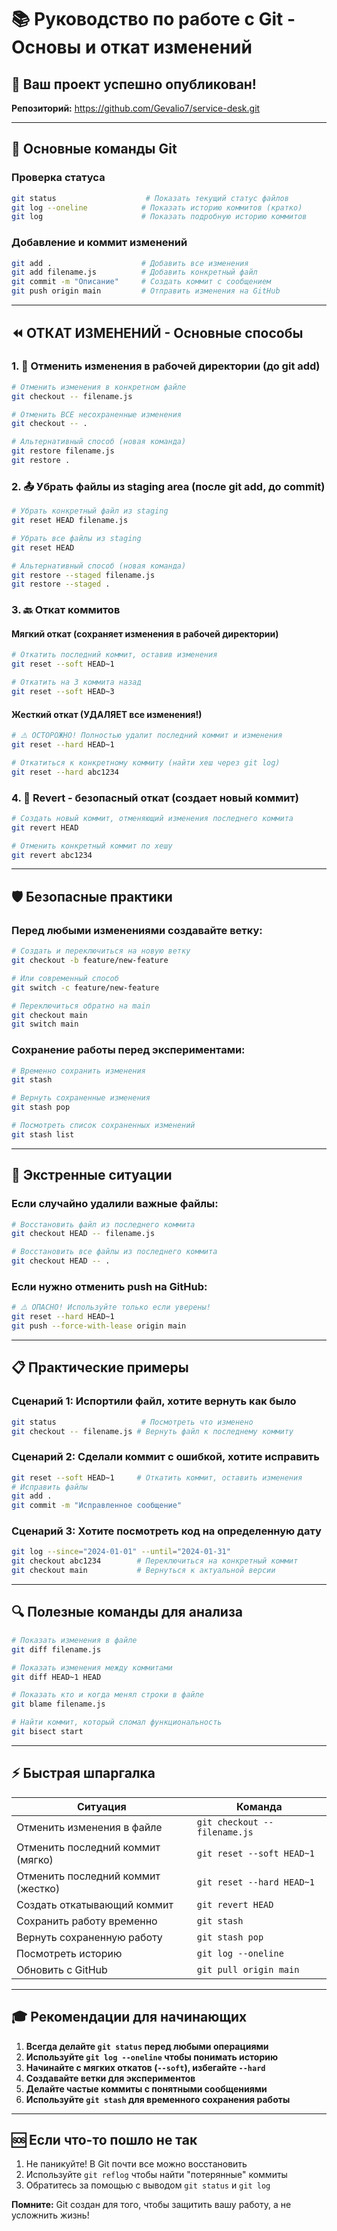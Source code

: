 # 📚 Руководство по работе с Git - Основы и откат изменений

## 🎯 Ваш проект успешно опубликован!

**Репозиторий:** https://github.com/Gevalio7/service-desk.git

---

## 🔧 Основные команды Git

### Проверка статуса
```bash
git status                    # Показать текущий статус файлов
git log --oneline            # Показать историю коммитов (кратко)
git log                      # Показать подробную историю коммитов
```

### Добавление и коммит изменений
```bash
git add .                    # Добавить все изменения
git add filename.js          # Добавить конкретный файл
git commit -m "Описание"     # Создать коммит с сообщением
git push origin main         # Отправить изменения на GitHub
```

---

## ⏪ ОТКАТ ИЗМЕНЕНИЙ - Основные способы

### 1. 🔄 Отменить изменения в рабочей директории (до git add)
```bash
# Отменить изменения в конкретном файле
git checkout -- filename.js

# Отменить ВСЕ несохраненные изменения
git checkout -- .

# Альтернативный способ (новая команда)
git restore filename.js
git restore .
```

### 2. 📤 Убрать файлы из staging area (после git add, до commit)
```bash
# Убрать конкретный файл из staging
git reset HEAD filename.js

# Убрать все файлы из staging
git reset HEAD

# Альтернативный способ (новая команда)
git restore --staged filename.js
git restore --staged .
```

### 3. 🔙 Откат коммитов

#### Мягкий откат (сохраняет изменения в рабочей директории)
```bash
# Откатить последний коммит, оставив изменения
git reset --soft HEAD~1

# Откатить на 3 коммита назад
git reset --soft HEAD~3
```

#### Жесткий откат (УДАЛЯЕТ все изменения!)
```bash
# ⚠️ ОСТОРОЖНО! Полностью удалит последний коммит и изменения
git reset --hard HEAD~1

# Откатиться к конкретному коммиту (найти хеш через git log)
git reset --hard abc1234
```

### 4. 🔄 Revert - безопасный откат (создает новый коммит)
```bash
# Создать новый коммит, отменяющий изменения последнего коммита
git revert HEAD

# Отменить конкретный коммит по хешу
git revert abc1234
```

---

## 🛡️ Безопасные практики

### Перед любыми изменениями создавайте ветку:
```bash
# Создать и переключиться на новую ветку
git checkout -b feature/new-feature

# Или современный способ
git switch -c feature/new-feature

# Переключиться обратно на main
git checkout main
git switch main
```

### Сохранение работы перед экспериментами:
```bash
# Временно сохранить изменения
git stash

# Вернуть сохраненные изменения
git stash pop

# Посмотреть список сохраненных изменений
git stash list
```

---

## 🚨 Экстренные ситуации

### Если случайно удалили важные файлы:
```bash
# Восстановить файл из последнего коммита
git checkout HEAD -- filename.js

# Восстановить все файлы из последнего коммита
git checkout HEAD -- .
```

### Если нужно отменить push на GitHub:
```bash
# ⚠️ ОПАСНО! Используйте только если уверены!
git reset --hard HEAD~1
git push --force-with-lease origin main
```

---

## 📋 Практические примеры

### Сценарий 1: Испортили файл, хотите вернуть как было
```bash
git status                   # Посмотреть что изменено
git checkout -- filename.js # Вернуть файл к последнему коммиту
```

### Сценарий 2: Сделали коммит с ошибкой, хотите исправить
```bash
git reset --soft HEAD~1     # Откатить коммит, оставить изменения
# Исправить файлы
git add .
git commit -m "Исправленное сообщение"
```

### Сценарий 3: Хотите посмотреть код на определенную дату
```bash
git log --since="2024-01-01" --until="2024-01-31"
git checkout abc1234        # Переключиться на конкретный коммит
git checkout main           # Вернуться к актуальной версии
```

---

## 🔍 Полезные команды для анализа

```bash
# Показать изменения в файле
git diff filename.js

# Показать изменения между коммитами
git diff HEAD~1 HEAD

# Показать кто и когда менял строки в файле
git blame filename.js

# Найти коммит, который сломал функциональность
git bisect start
```

---

## ⚡ Быстрая шпаргалка

| Ситуация | Команда |
|----------|---------|
| Отменить изменения в файле | `git checkout -- filename.js` |
| Отменить последний коммит (мягко) | `git reset --soft HEAD~1` |
| Отменить последний коммит (жестко) | `git reset --hard HEAD~1` |
| Создать откатывающий коммит | `git revert HEAD` |
| Сохранить работу временно | `git stash` |
| Вернуть сохраненную работу | `git stash pop` |
| Посмотреть историю | `git log --oneline` |
| Обновить с GitHub | `git pull origin main` |

---

## 🎓 Рекомендации для начинающих

1. **Всегда делайте `git status` перед любыми операциями**
2. **Используйте `git log --oneline` чтобы понимать историю**
3. **Начинайте с мягких откатов (`--soft`), избегайте `--hard`**
4. **Создавайте ветки для экспериментов**
5. **Делайте частые коммиты с понятными сообщениями**
6. **Используйте `git stash` для временного сохранения работы**

---

## 🆘 Если что-то пошло не так

1. Не паникуйте! В Git почти все можно восстановить
2. Используйте `git reflog` чтобы найти "потерянные" коммиты
3. Обратитесь за помощью с выводом `git status` и `git log`

**Помните:** Git создан для того, чтобы защитить вашу работу, а не усложнить жизнь!